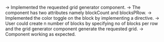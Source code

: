  -> Implemented the requested grid generator component.
 -> The component has two attributes namely blockCount and blocksPRow.
 -> Implemented the color toggle on the block by implementing a directive.
 -> User could create n number of blocks by specifying no of blocks per row and the grid generator component generate the requested grid.
 -> Component working as expected.
